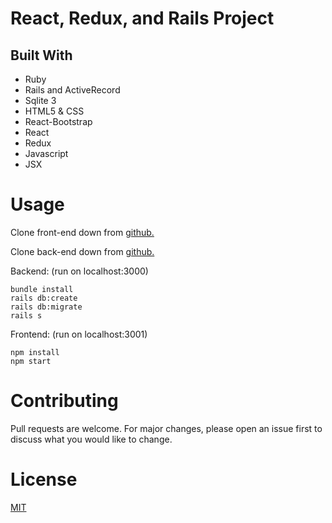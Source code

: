 # React, Redux, and Rails Project

## Built With
- Ruby
- Rails and ActiveRecord
- Sqlite 3
- HTML5 & CSS
- React-Bootstrap
- React
- Redux
- Javascript
- JSX

# Usage
Clone front-end down from <a href="https://github.com/Bri8102/BonVoyage-Frontend">github.</a>

Clone back-end down from <a href="https://github.com/Bri8102/BonVoyage-Backend">github.</a>

Backend: (run on localhost:3000)

```
bundle install
rails db:create
rails db:migrate
rails s
```


Frontend: (run on localhost:3001)

```
npm install
npm start
```
# Contributing
Pull requests are welcome. For major changes, please open an issue first to discuss what you would like to change.

# License
<a href="https://choosealicense.com/licenses/mit/">MIT</a>
